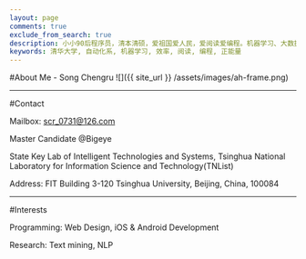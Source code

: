 ```yaml
---
layout: page
comments: true
exclude_from_search: true
description: 小小90后程序员，清本清硕，爱祖国爱人民，爱阅读爱编程。机器学习、大数据处理是工作方向，关注个人效率提升等话题。本博客是为开拓个人知识分享渠道而开，也有助于加速知识积累的内化，欢迎拍砖捧场。
keywords: 清华大学, 自动化系, 机器学习, 效率, 阅读, 编程, 正能量
---
```


#About Me - Song Chengru
![]({{ site_url }} /assets/images/ah-frame.png)

<hr />

#Contact

Mailbox: scr_0731@126.com

Master Candidate @Bigeye

State Key Lab of Intelligent Technologies and Systems,
Tsinghua National Laboratory for Information Science and Technology(TNList)

Address: FIT Building 3-120 Tsinghua University, Beijing, China, 100084

<hr />

#Interests

Programming: Web Design, iOS & Android Development

Research: Text mining, NLP